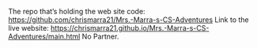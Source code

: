 The repo that’s holding the web site code: https://github.com/chrismarra21/Mrs.-Marra-s-CS-Adventures
Link to the live website: https://chrismarra21.github.io/Mrs.-Marra-s-CS-Adventures/main.html
No Partner.
